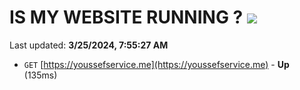 # IS MY WEBSITE RUNNING ? [![](https://img.shields.io/static/v1?label=Sponsor&message=%E2%9D%A4&logo=GitHub&color=%23fe8e86)](https://github.com/sponsors/<username>)

Last updated: **3/25/2024, 7:55:27 AM**

- `GET` [https://youssefservice.me](https://youssefservice.me) - **Up** (135ms)
